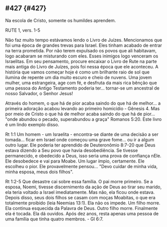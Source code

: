 ## #427 {#427}

Na escola de Cristo, somente os humildes aprendem.

RUTE 1, vers. 1-5

Não faz muito tempo estávamos lendo o Livro de Juízes. Mencionamos que foi uma época de grandes trevas para Israel. Eles tinham acabado de entrar na terra prometida. Por não terem expulsado os povos que ali habitavam, logo acabaram se misturando com eles. Esses inimigos logo venceram os Israelitas. Em seu pensamento, procure encaixar o Livro de Rute na parte mais antiga do Livro de Juízes, pois foi nessa época que ele aconteceu. A história que vamos começar hoje é como um brilhante raio de sol que ilumina de repente um dia muito escuro e cheio de nuvens. Uma jovem mulher, uma estrangeira, age com fé, e desfruta da mais rica bênção que uma pessoa do Antigo Testamento poderia ter... tornar-se um ancestral de nosso Salvador, o Senhor Jesus!

Através do homem, o que há de pior acaba saindo do que há de melhor... a primeira adoração acabou levando ao primeiro homicídio - Gênesis 4\. Mas por meio de Cristo o que há de melhor acaba saindo do que há de pior... &quot;onde abundou o pecado, superabundou a graça&quot; Romanos 5:20\. Este livro é um lindo exemplo disso.

Rt 1:1 Um homem - um Israelita - encontra-se diante de uma decisão a ser tomada... ficar em Israel onde começou uma grave fome... ou ir a algum outro lugar. Ele poderia ter aprendido de Deuteronômio 8:7-20 que Deus estava dizendo a Seu povo que havia desobediência. Se tivesse permanecido, e obedecido a Deus, isso seria uma prova de confiança nEle. Ele desobedece e vai para Moabe. Um lugar ímpio, certamente. Ele escolheu o pior. Ele provavelmente pensou... &quot;Devo cuidar de minha vida, minha esposa, meus dois filhos&quot;.

Rt 1:2-5 Que desastre cai sobre essa família. O pai morre primeiro. Se a esposa, Noemi, tivesse discernimento da ação de Deus ao tirar seu marido, ela teria voltado a Israel imediatamente. Mas não, ela ficou onde estava. Depois disso, seus dois filhos se casam com moças Moabitas, o que era totalmente proibido (leia Neemias 13:1). Ela não os impede. Um filho morre. Ela continua esquecida da Palavra de Deus. Outro filho morre. Finalmente ela é tocada. Ela dá ouvidos. Após dez anos, resta apenas uma pessoa de uma família que tinha quatro membros. - Gl 6:7.